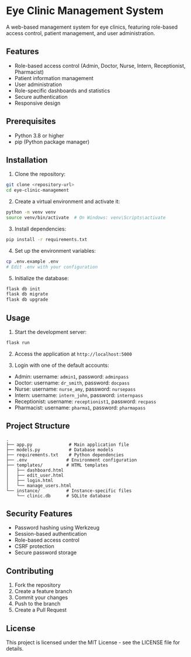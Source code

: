 
# Eye Clinic Management System

A web-based management system for eye clinics, featuring role-based access control, patient management, and user administration.

## Features

- Role-based access control (Admin, Doctor, Nurse, Intern, Receptionist, Pharmacist)
- Patient information management
- User administration
- Role-specific dashboards and statistics
- Secure authentication
- Responsive design

## Prerequisites

- Python 3.8 or higher
- pip (Python package manager)

## Installation

1. Clone the repository:
```bash
git clone <repository-url>
cd eye-clinic-management
```

2. Create a virtual environment and activate it:
```bash
python -m venv venv
source venv/bin/activate  # On Windows: venv\Scripts\activate
```

3. Install dependencies:
```bash
pip install -r requirements.txt
```

4. Set up the environment variables:
```bash
cp .env.example .env
# Edit .env with your configuration
```

5. Initialize the database:
```bash
flask db init
flask db migrate
flask db upgrade
```

## Usage

1. Start the development server:
```bash
flask run
```

2. Access the application at `http://localhost:5000`

3. Login with one of the default accounts:
- Admin: username: `admin1`, password: `adminpass`
- Doctor: username: `dr_smith`, password: `docpass`
- Nurse: username: `nurse_amy`, password: `nursepass`
- Intern: username: `intern_john`, password: `internpass`
- Receptionist: username: `receptionist1`, password: `recpass`
- Pharmacist: username: `pharma1`, password: `pharmapass`

## Project Structure

```
.
├── app.py              # Main application file
├── models.py           # Database models
├── requirements.txt    # Python dependencies
├── .env               # Environment configuration
├── templates/         # HTML templates
│   ├── dashboard.html
│   ├── edit_user.html
│   ├── login.html
│   └── manage_users.html
└── instance/          # Instance-specific files
    └── clinic.db      # SQLite database
```

## Security Features

- Password hashing using Werkzeug
- Session-based authentication
- Role-based access control
- CSRF protection
- Secure password storage

## Contributing

1. Fork the repository
2. Create a feature branch
3. Commit your changes
4. Push to the branch
5. Create a Pull Request

## License

This project is licensed under the MIT License - see the LICENSE file for details. 
